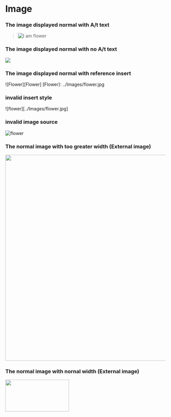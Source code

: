 # Image

### The image displayed normal with A/t text

> ![I am flower](../Images/flower.jpg "This is A/t text")

### The image displayed normal with no A/t text
  ![](../Images/flower.jpg)
    
### The image displayed normal with reference insert
  ![Flower][Flower]
  [Flower]: ../Images/flower.jpg
  
### invalid insert style
![flower][../Images/flower.jpg]


### invalid image source
![flower](../Images/flowers.jpg)


### The normal image with too greater width (External image)
<img src="http://pic33.nipic.com/20130916/3420027_192919547000_2.jpg" width = "860" height ="645"/>


### The normal image with nornal width (External image)
<img src="http://pic33.nipic.com/20130916/3420027_192919547000_2.jpg" width = "200" height ="100"/>
